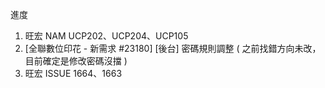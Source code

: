 進度

1. 旺宏 NAM UCP202、UCP204、UCP105
2. [全聯數位印花 - 新需求 #23180] [後台] 密碼規則調整 ( 之前找錯方向未改，目前確定是修改密碼沒擋 )
3. 旺宏 ISSUE 1664、1663
